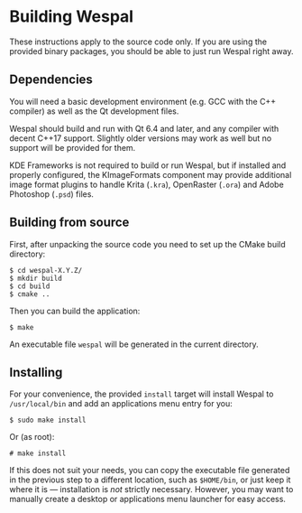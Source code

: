 Building Wespal
===============

These instructions apply to the source code only. If you are using the provided binary packages, you should be able to just run Wespal right away.


Dependencies
------------

You will need a basic development environment (e.g. GCC with the C++ compiler) as well as the Qt development files.

Wespal should build and run with Qt 6.4 and later, and any compiler with decent C++17 support. Slightly older versions may work as well but no support will be provided for them.

KDE Frameworks is not required to build or run Wespal, but if installed and properly configured, the KImageFormats component may provide additional image format plugins to handle Krita (`.kra`), OpenRaster (`.ora`) and Adobe Photoshop (`.psd`) files.


Building from source
--------------------

First, after unpacking the source code you need to set up the CMake build directory:

```
$ cd wespal-X.Y.Z/
$ mkdir build
$ cd build
$ cmake ..
```

Then you can build the application:

```
$ make
```

An executable file `wespal` will be generated in the current directory.


Installing
----------

For your convenience, the provided `install` target will install Wespal to `/usr/local/bin` and add an applications menu entry for you:

```
$ sudo make install
```

Or (as root):

```
# make install
```

If this does not suit your needs, you can copy the executable file generated in the previous step to a different location, such as `$HOME/bin`, or just keep it where it is — installation is *not* strictly necessary. However, you may want to manually create a desktop or applications menu launcher for easy access.
